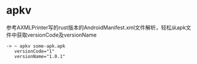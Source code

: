 # apkv
参考AXMLPrinter写的rust版本的AndroidManifest.xml文件解析，轻松从apk文件中获取versionCode及versionName

```
-> ~ apkv some-apk.apk
   versionCode="1"
   versionName="1.0.1"
